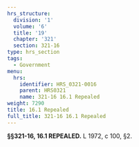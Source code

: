 ```yaml
---
hrs_structure:
  division: '1'
  volume: '6'
  title: '19'
  chapter: '321'
  section: 321-16
type: hrs_section
tags:
  - Government
menu:
  hrs:
    identifier: HRS_0321-0016
    parent: HRS0321
    name: 321-16 16.1 Repealed
weight: 7290
title: 16.1 Repealed
full_title: 321-16 16.1 Repealed
---
```

**§§321-16, 16.1 REPEALED.** L 1972, c 100, §2.